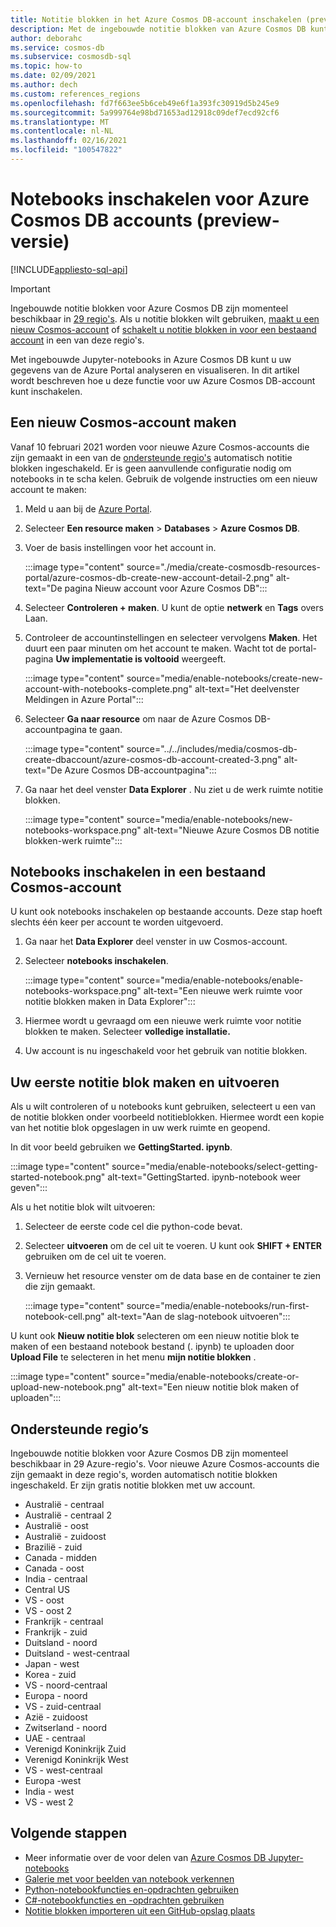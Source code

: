 ```yaml
---
title: Notitie blokken in het Azure Cosmos DB-account inschakelen (preview)
description: Met de ingebouwde notitie blokken van Azure Cosmos DB kunt u uw gegevens in de portal analyseren en visualiseren. In dit artikel wordt beschreven hoe u deze functie inschakelt voor Cosmos-accounts.
author: deborahc
ms.service: cosmos-db
ms.subservice: cosmosdb-sql
ms.topic: how-to
ms.date: 02/09/2021
ms.author: dech
ms.custom: references_regions
ms.openlocfilehash: fd7f663ee5b6ceb49e6f1a393fc30919d5b245e9
ms.sourcegitcommit: 5a999764e98bd71653ad12918c09def7ecd92cf6
ms.translationtype: MT
ms.contentlocale: nl-NL
ms.lasthandoff: 02/16/2021
ms.locfileid: "100547822"
---
```

# <a name="enable-notebooks-for-azure-cosmos-db-accounts-preview"></a>Notebooks inschakelen voor Azure Cosmos DB accounts (preview-versie)
[!INCLUDE[appliesto-sql-api](includes/appliesto-sql-api.md)]

> [!IMPORTANT]
> Ingebouwde notitie blokken voor Azure Cosmos DB zijn momenteel beschikbaar in [29 regio's](#supported-regions). Als u notitie blokken wilt gebruiken, [maakt u een nieuw Cosmos-account](#create-a-new-cosmos-account) of [schakelt u notitie blokken in voor een bestaand account](#enable-notebooks-in-an-existing-cosmos-account) in een van deze regio's. 

Met ingebouwde Jupyter-notebooks in Azure Cosmos DB kunt u uw gegevens van de Azure Portal analyseren en visualiseren. In dit artikel wordt beschreven hoe u deze functie voor uw Azure Cosmos DB-account kunt inschakelen.

## <a name="create-a-new-cosmos-account"></a>Een nieuw Cosmos-account maken
Vanaf 10 februari 2021 worden voor nieuwe Azure Cosmos-accounts die zijn gemaakt in een van de [ondersteunde regio's](#supported-regions) automatisch notitie blokken ingeschakeld. Er is geen aanvullende configuratie nodig om notebooks in te scha kelen. Gebruik de volgende instructies om een nieuw account te maken:
1. Meld u aan bij de [Azure Portal](https://portal.azure.com/).
1. Selecteer **Een resource maken** > **Databases** > **Azure Cosmos DB**.
1. Voer de basis instellingen voor het account in. 
 
   :::image type="content" source="./media/create-cosmosdb-resources-portal/azure-cosmos-db-create-new-account-detail-2.png" alt-text="De pagina Nieuw account voor Azure Cosmos DB":::

1. Selecteer **Controleren + maken**. U kunt de optie **netwerk** en **Tags** overs Laan. 
1. Controleer de accountinstellingen en selecteer vervolgens **Maken**. Het duurt een paar minuten om het account te maken. Wacht tot de portal-pagina **Uw implementatie is voltooid** weergeeft. 

   :::image type="content" source="media/enable-notebooks/create-new-account-with-notebooks-complete.png" alt-text="Het deelvenster Meldingen in Azure Portal":::

1. Selecteer **Ga naar resource** om naar de Azure Cosmos DB-accountpagina te gaan.

   :::image type="content" source="../../includes/media/cosmos-db-create-dbaccount/azure-cosmos-db-account-created-3.png" alt-text="De Azure Cosmos DB-accountpagina":::

1. Ga naar het deel venster **Data Explorer** . Nu ziet u de werk ruimte notitie blokken.

    :::image type="content" source="media/enable-notebooks/new-notebooks-workspace.png" alt-text="Nieuwe Azure Cosmos DB notitie blokken-werk ruimte":::

## <a name="enable-notebooks-in-an-existing-cosmos-account"></a>Notebooks inschakelen in een bestaand Cosmos-account

U kunt ook notebooks inschakelen op bestaande accounts. Deze stap hoeft slechts één keer per account te worden uitgevoerd.

1. Ga naar het **Data Explorer** deel venster in uw Cosmos-account.
1. Selecteer **notebooks inschakelen**.

    :::image type="content" source="media/enable-notebooks/enable-notebooks-workspace.png" alt-text="Een nieuwe werk ruimte voor notitie blokken maken in Data Explorer":::

1. Hiermee wordt u gevraagd om een nieuwe werk ruimte voor notitie blokken te maken. Selecteer **volledige installatie.**
1. Uw account is nu ingeschakeld voor het gebruik van notitie blokken.

## <a name="create-and-run-your-first-notebook"></a>Uw eerste notitie blok maken en uitvoeren

Als u wilt controleren of u notebooks kunt gebruiken, selecteert u een van de notitie blokken onder voorbeeld notitieblokken. Hiermee wordt een kopie van het notitie blok opgeslagen in uw werk ruimte en geopend.

In dit voor beeld gebruiken we **GettingStarted. ipynb**. 

:::image type="content" source="media/enable-notebooks/select-getting-started-notebook.png" alt-text="GettingStarted. ipynb-notebook weer geven":::

Als u het notitie blok wilt uitvoeren:
1. Selecteer de eerste code cel die python-code bevat. 
1. Selecteer **uitvoeren** om de cel uit te voeren. U kunt ook **SHIFT + ENTER** gebruiken om de cel uit te voeren.
1. Vernieuw het resource venster om de data base en de container te zien die zijn gemaakt.

    :::image type="content" source="media/enable-notebooks/run-first-notebook-cell.png" alt-text="Aan de slag-notebook uitvoeren":::

U kunt ook **Nieuw notitie blok** selecteren om een nieuw notitie blok te maken of een bestaand notebook bestand (. ipynb) te uploaden door **Upload File** te selecteren in het menu **mijn notitie blokken** . 

:::image type="content" source="media/enable-notebooks/create-or-upload-new-notebook.png" alt-text="Een nieuw notitie blok maken of uploaden":::

## <a name="supported-regions"></a>Ondersteunde regio’s
Ingebouwde notitie blokken voor Azure Cosmos DB zijn momenteel beschikbaar in 29 Azure-regio's. Voor nieuwe Azure Cosmos-accounts die zijn gemaakt in deze regio's, worden automatisch notitie blokken ingeschakeld. Er zijn gratis notitie blokken met uw account. 

- Australië - centraal
- Australië - centraal 2
- Australië - oost
- Australië - zuidoost
- Brazilië - zuid
- Canada - midden
- Canada - oost
- India - centraal
- Central US
- VS - oost
- VS - oost 2
- Frankrijk - centraal
- Frankrijk - zuid
- Duitsland - noord
- Duitsland - west-centraal
- Japan - west
- Korea - zuid
- VS - noord-centraal
- Europa - noord
- VS - zuid-centraal
- Azië - zuidoost
- Zwitserland - noord
- UAE - centraal
- Verenigd Koninkrijk Zuid
- Verenigd Koninkrijk West
- VS - west-centraal
- Europa -west
- India - west
- VS - west 2

## <a name="next-steps"></a>Volgende stappen

* Meer informatie over de voor delen van [Azure Cosmos DB Jupyter-notebooks](cosmosdb-jupyter-notebooks.md)
* [Galerie met voor beelden van notebook verkennen](https://cosmos.azure.com/gallery.html)
* [Python-notebookfuncties en-opdrachten gebruiken](use-python-notebook-features-and-commands.md)
* [C#-notebookfuncties en -opdrachten gebruiken](use-csharp-notebook-features-and-commands.md)
* [Notitie blokken importeren uit een GitHub-opslag plaats](import-github-notebooks.md)


